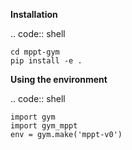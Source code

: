 **Installation**

.. code:: shell

    cd mppt-gym
    pip install -e .

**Using the environment**

.. code:: shell

    import gym
    import gym_mppt
    env = gym.make('mppt-v0')
